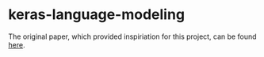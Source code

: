 # keras-language-modeling

The original paper, which provided inspiriation for this project, can be found [here](http://arxiv.org/pdf/1511.04108.pdf).
